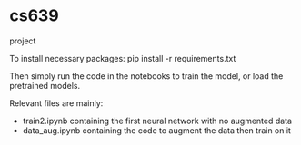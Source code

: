 # cs639
 project

To install necessary packages:
pip install -r requirements.txt 

Then simply run the code in the notebooks to train the model, or load the pretrained models.

Relevant files are mainly:

- train2.ipynb containing the first neural network with no augmented data
- data_aug.ipynb containing the code to augment the data then train on it
